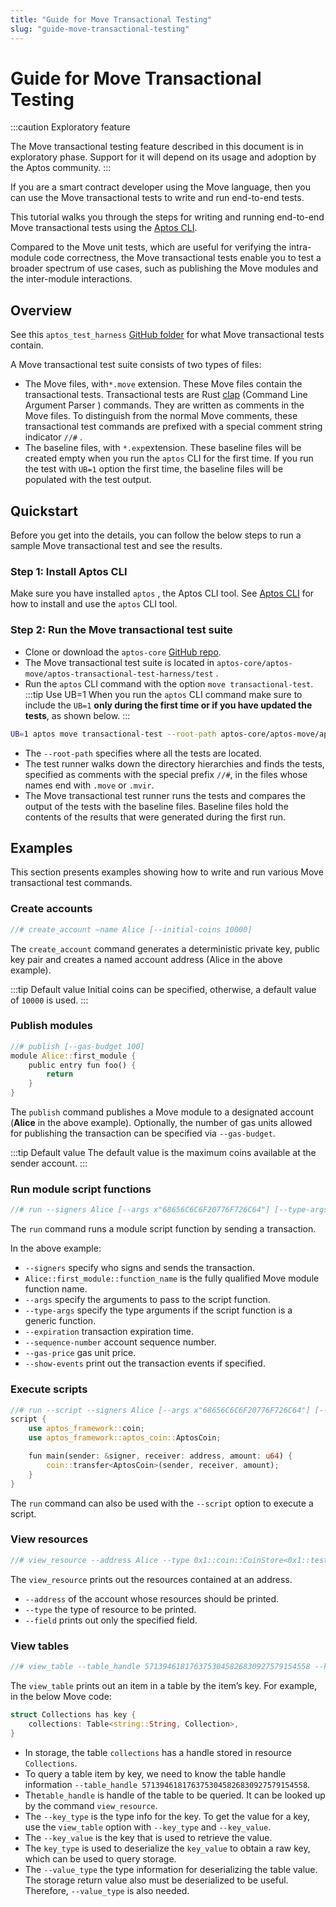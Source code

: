 ```yaml
---
title: "Guide for Move Transactional Testing"
slug: "guide-move-transactional-testing"
---
```


# Guide for Move Transactional Testing

:::caution Exploratory feature

The Move transactional testing feature described in this document is in exploratory phase. Support for it will depend on its usage and adoption by the Aptos community. 
:::



If you are a smart contract developer using the Move language, then you can use the Move transactional tests to write and run end-to-end tests. 

This tutorial walks you through the steps for writing and running end-to-end Move transactional tests using the [Aptos CLI](../cli-tools/aptos-cli-tool/use-aptos-cli.md). 

Compared to the Move unit tests, which are useful for verifying the intra-module code correctness, the Move transactional tests enable you to test a broader spectrum of use cases, such as publishing the Move modules and the inter-module interactions. 

## Overview

See this `aptos_test_harness` [GitHub folder](https://github.com/aptos-labs/aptos-core/tree/main/aptos-move/aptos-transactional-test-harness/tests/aptos_test_harness) for what Move transactional tests contain. 

A Move transactional test suite consists of two types of files:

- The Move files, with`*.move` extension. These Move files contain the transactional tests. Transactional tests are Rust [clap](https://docs.rs/clap/latest/clap/) (Command Line Argument Parser ) commands. They are written as comments in the Move files. To distinguish from the normal Move comments, these transactional test commands are prefixed with a special comment string indicator `//#` .
- The baseline files, with `*.exp`extension. These baseline files will be created empty when you run the `aptos` CLI for the first time. If you run the test with `UB=1` option the first time, the baseline files will be populated with the test output.

## Quickstart

Before you get into the details, you can follow the below steps to run a sample Move transactional test and see the results. 

### Step 1: Install Aptos CLI

Make sure you have installed `aptos` , the Aptos CLI tool. See [Aptos CLI](/cli-tools/aptos-cli-tool/use-aptos-cli.md) for how to install and use the `aptos` CLI tool. 

### Step 2: Run the Move transactional test suite

- Clone or download the `aptos-core` [GitHub repo](https://github.com/aptos-labs/aptos-core.git).
- The Move transactional test suite is located in `aptos-core/aptos-move/aptos-transactional-test-harness/test` .
- Run the `aptos` CLI command with the option `move transactional-test`.
:::tip Use UB=1
When you run the `aptos` CLI command make sure to include the `UB=1` **only during the first time or if you have updated the tests**, as shown below. 
:::

```bash
UB=1 aptos move transactional-test --root-path aptos-core/aptos-move/aptos-transactional-test-harness/test
```
- The `--root-path` specifies where all the tests are located. 
- The test runner walks down the directory hierarchies and finds the tests, specified as comments with the special prefix `//#`, in the files whose names end with `.move` or `.mvir`. 
- The Move transactional test runner runs the tests and compares the output of the tests with the baseline files. Baseline files hold the contents of the results that were generated during the first run. 

## Examples

This section presents examples showing how to write and run various Move transactional test commands.

### Create accounts

```rust
//# create_account —name Alice [--initial-coins 10000]
```

The `create_account` command generates a deterministic private key,  public key pair and creates a named account address (Alice in the above example). 

:::tip Default value
Initial coins can be specified, otherwise, a default value of `10000` is used. 
:::

### Publish modules

```rust
//# publish [--gas-budget 100]
module Alice::first_module {
	public entry fun foo() {
		return
	}
}
```

The `publish` command publishes a Move module to a designated account (**Alice** in the above example). Optionally, the number of gas units allowed for publishing the transaction can be specified via `--gas-budget`. 

:::tip Default value
The default value is the maximum coins available at the sender account.
:::

### Run module script functions

```rust
//# run --signers Alice [--args x"68656C6C6F20776F726C64"] [--type-args "0x1::aptos_coin::AptosCoin"] [--expiration 1658432810] [--sequence-number 1] [--gas-price 1] [--show-events] -- Alice::first_module::function_name
```

The `run` command runs a module script function by sending a transaction. 

In the above example:

- `--signers` specify who signs and sends the transaction.
- `Alice::first_module::function_name` is the fully qualified Move module function name.
- `--args` specify the arguments to pass to the script function.
- `--type-args` specify the type arguments if the script function is a generic function.
- `--expiration` transaction expiration time.
- `--sequence-number` account sequence number.
- `--gas-price` gas unit price.
- `--show-events` print out the transaction events if specified.

### Execute scripts

```rust
//# run --script --signers Alice [--args x"68656C6C6F20776F726C64"] [--type-args "0x1::aptos_coin::AptosCoin"] [--expiration 1658432810] [--sequence-number 1] [--gas-price 1]
script {
    use aptos_framework::coin;
    use aptos_framework::aptos_coin::AptosCoin;

    fun main(sender: &signer, receiver: address, amount: u64) {
        coin::transfer<AptosCoin>(sender, receiver, amount);
    }
}
```

The `run` command can also be used with the `--script` option to execute a script.

### View resources

```rust
//# view_resource --address Alice --type 0x1::coin::CoinStore<0x1::test_coin::TestCoin> [--field coin.value]
```

The `view_resource` prints out the resources contained at an address.

- `--address` of the account whose resources should be printed.
- `--type` the type of resource to be printed.
- `--field` prints out only the specified field.

### View tables

```rust
//# view_table --table_handle 5713946181763753045826830927579154558 --key_type 0x1::string::String --key_value x"68656C6C6F20776F726C64" --value_type 0x1::token::Collection 
```

The `view_table` prints out an item in a table by the item’s key. For example, in the below Move code:

```rust
struct Collections has key {
	collections: Table<string::String, Collection>,
}
```

- In storage, the table `collections` has a handle stored in resource `Collections`.
- To query a table item by key, we need to know the table handle information `--table_handle 5713946181763753045826830927579154558`.
- The`table_handle` is handle of the table to be queried. It can be looked up by the command `view_resource`.
- The `--key_type` is the type info for the key. To get the value for a key, use the `view_table` option with `--key_type` and `--key_value`.
- The `--key_value` is the key that is used to retrieve the value.
- The `key_type` is used to deserialize the `key_value` to obtain a raw key, which can be used to query storage.
- The `--value_type` the type information for deserializing the table value. The storage return value also must be deserialized to be useful. Therefore, `--value_type` is also needed.
